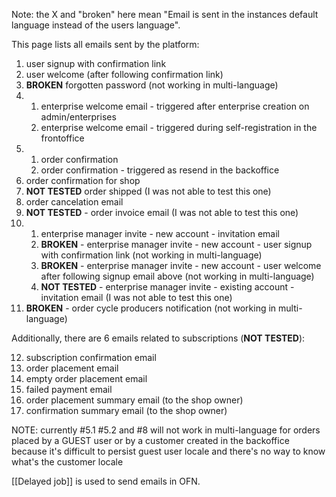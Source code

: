 Note: the X and "broken" here mean "Email is sent in the instances default language instead of the users language".

This page lists all emails sent by the platform:
1. user signup with confirmation link
2. user welcome (after following confirmation link)
3. **BROKEN** forgotten password (not working in multi-language)
4. 1. enterprise welcome email - triggered after enterprise creation on admin/enterprises
   2. enterprise welcome email - triggered during self-registration in the frontoffice
5. 1. order confirmation
   2. order confirmation - triggered as resend in the backoffice
6. order confirmation for shop
7. **NOT TESTED** order shipped (I was not able to test this one)
8. order cancelation email
9. **NOT TESTED** - order invoice email (I was not able to test this one)
10. 1. enterprise manager invite - new account - invitation email
    2. **BROKEN** - enterprise manager invite - new account - user signup with confirmation link (not working in multi-language)
    3. **BROKEN** - enterprise manager invite - new account - user welcome after following signup email above (not working in multi-language)
    4. **NOT TESTED** - enterprise manager invite - existing account - invitation email (I was not able to test this one)
11. **BROKEN** - order cycle producers notification (not working in multi-language) 


Additionally, there are 6 emails related to subscriptions (**NOT TESTED**):

12. subscription confirmation email
13. order placement email
14. empty order placement email
15. failed payment email
16. order placement summary email (to the shop owner)
17. confirmation summary email (to the shop owner)


NOTE: currently #5.1 #5.2 and #8 will not work in multi-language for orders placed by a GUEST user or by a customer created in the backoffice because it's difficult to persist guest user locale and there's no way to know what's the customer locale

[[Delayed job]] is used to send emails in OFN.